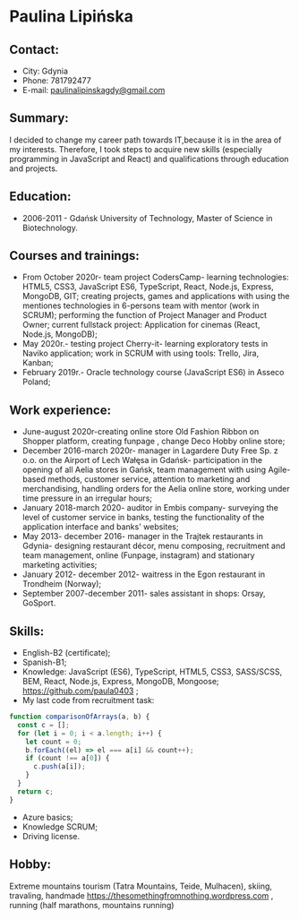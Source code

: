 # Paulina Lipińska

## Contact:

- City: Gdynia
- Phone: 781792477
- E-mail: paulinalipinskagdy@gmail.com

## Summary:

I decided to change my career path towards IT,because it is in the area of
my interests. Therefore, I took steps to acquire new skills (especially
programming in JavaScript and React) and qualifications through
education and projects.

## Education:

- 2006-2011 - Gdańsk University of Technology, Master of Science in
  Biotechnology.

## Courses and trainings:

- From October 2020r- team project CodersCamp- learning technologies:
  HTML5, CSS3, JavaScript ES6, TypeScript, React, Node.js, Express,
  MongoDB, GIT;
  creating projects, games and applications with using the mentiones
  technologies in 6-persons team with mentor (work in SCRUM);
  performing the function of Project Manager and Product Owner;
  current fullstack project: Application for cinemas (React, Node.js,
  MongoDB);
- May 2020r.- testing project Cherry-it- learning exploratory tests in
  Naviko application;
  work in SCRUM with using tools: Trello, Jira, Kanban;
- February 2019r.- Oracle technology course (JavaScript ES6) in Asseco
  Poland;

## Work experience:

- June-august 2020r-creating online store Old Fashion Ribbon on Shopper
  platform, creating funpage , change Deco Hobby online store;
- December 2016-march 2020r- manager in Lagardere Duty Free Sp. z o.o.
  on the Airport of Lech Wałęsa in Gdańsk- participation in the opening
  of all Aelia stores in Gańsk, team management with using Agile-based methods, customer service, attention to marketing and merchandising,
  handling orders for the Aelia online store, working under time pressure
  in an irregular hours;
- January 2018-march 2020- auditor in Embis company- surveying the
  level of customer service in banks, testing the functionality of the
  application interface and banks' websites;
- May 2013- december 2016- manager in the Trajtek restaurants in
  Gdynia- designing restaurant décor, menu composing, recruitment and
  team management, online (Funpage, instagram) and stationary marketing
  activities;
- January 2012- december 2012- waitress in the Egon restaurant in
  Trondheim (Norway);
- September 2007-december 2011- sales assistant in shops: Orsay,
  GoSport.

## Skills:

- English-B2 (certificate);
- Spanish-B1;
- Knowledge: JavaScript (ES6), TypeScript, HTML5, CSS3, SASS/SCSS,
  BEM, React, Node.js, Express, MongoDB, Mongoose;
  https://github.com/paula0403 ;
- My last code from recruitment task:

```js
function comparisonOfArrays(a, b) {
  const c = [];
  for (let i = 0; i < a.length; i++) {
    let count = 0;
    b.forEach((el) => el === a[i] && count++);
    if (count !== a[0]) {
      c.push(a[i]);
    }
  }
  return c;
}
```

- Azure basics;
- Knowledge SCRUM;
- Driving license.

## Hobby:

Extreme mountains tourism (Tatra Mountains, Teide, Mulhacen), skiing,
travaling, handmade https://thesomethingfromnothing.wordpress.com ,
running (half marathons, mountains running)
